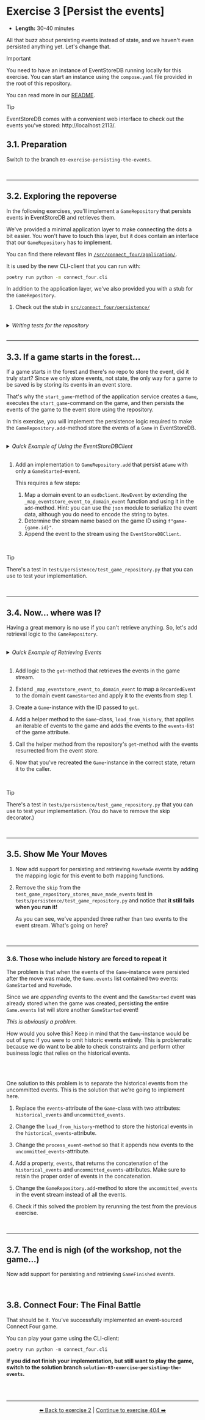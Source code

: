 # Exercise 3 [Persist the events]

- **Length:** 30-40 minutes 

All that buzz about persisting events instead of state, and we haven't even
persisted anything yet. Let's change that.

> [!IMPORTANT]
> You need to have an instance of EventStoreDB running locally for this
> exercise. You can start an instance using the `compose.yaml` file provided in
> the root of this repository.
>   
> You can read more in our [README](/README.md#running-eventstoredb).

> [!TIP]
> EventStoreDB comes with a convenient web interface to check out the events
> you've stored: http://localhost:2113/.


## 3.1. Preparation

Switch to the branch `03-exercise-persisting-the-events`.

<br>

---

## 3.2. Exploring the repoverse

In the following exercises, you'll implement a `GameRepository` that persists
events in EventStoreDB and retrieves them.

We've provided a minimal application layer to make connecting the dots a bit
easier. You won't have to touch this layer, but it does contain an interface
that our `GameRepository` has to implement.

You can find there relevant files in [`/src/connect_four/application/`][application-directory].

It is used by the new CLI-client that you can run with:
```bash
poetry run python -m connect_four.cli
```

In addition to the application layer, we've also provided you with a stub for
the `GameRepository`.

1. Check out the stub in [`src/connect_four/persistence/`][esdb-game-repository]

<br>

<details>
  <summary><i>Writing tests for the repository</i></summary>

> The `GameRepository` expects an instance of the `EventStoreDBClient` to
> interact with EventStoreDB. You can inject an instance of the client like 
> this:
>   
> ```python
> import esdbclient
>   
> from connect_four.persistence import eventstoredb
>  
>   
> def test_game_repository() -> None:
>     client = esdbclient.EventStoreDBClient("esdb://localhost:2113?tls=false")
>     repo = eventstoredb.GameRepository(client=client)
> ```
>   
> One thing to keep in mind is that the running instance of `EventStoreDB` will
> not be cleaned between tests (or between test runs). This is not ideal, but we
> want you to interact with an actual event store.
> 
> As our game streams will use Game IDs in their names, which is a random UUIDs,
> this shouldn't cause too many issues for this tutorial. If you want to write
> integration tests for actual projects, you could consider using a test
> container or an in-memory event store that you restart between tests or test
> runs.
> 
> Alternatively, if this really bothers you, you can [inject][there-is-nothing-difficult-about-this] a test double.
</details>

[there-is-nothing-difficult-about-this]: https://www.youtube.com/clip/Ugkxk8enfYMInruaxQWXb90kVF3J9Jivgs9n

[application-directory]: /src/connect_four/application/
[esdb-game-repository]:  /src/connect_four/persistence/eventstoredb.py

<br>

---

## 3.3. If a game starts in the forest...

If a game starts in the forest and there's no repo to store the event, did it
truly start? Since we only store events, not state, the only way for a game to
be saved is by storing its events in an event store.

That's why the `start_game`-method of the application service creates a `Game`,
executes the `start_game`-command on the game, and then persists the events of
the game to the event store using the repository.

In this exercise, you will implement the persistence logic required to make the
`GameRepository.add`-method store the events of a `Game` in EventStoreDB.

<br>

<details>
  <summary><i>Quick Example of Using the EventStoreDBClient</i></summary>

> Here's an example that appends events to a stream using the `EventStoreDBClient`:
>   
> ```python
> import esdbclient
>   
>   
> # You'll need to translate events to esdbclient events:
> event1 = esdbclient.NewEvent(type='EventType', data=b'{"data":"bytes"}')
>   
> # And a name for the event stream
> stream_name = "some-event-stream-name"
>   
> # Now you can append the NewEvent to the stream
> client = esdbclient.EventStoreDBClient("esdb://localhost:2113?tls=false")
> client.append_to_stream(
>     stream_name=stream_name,
>     current_version=esdbclient.StreamState.ANY,
>     events=[event1]
> )
> ```
>  
</details>

<br>

1. Add an implementation to `GameRepository.add` that persist a`Game` with only
   a `GameStarted`-event.

   This requires a few steps:
   1. Map a domain event to an `esdbclient.NewEvent` by extending the
      `_map_eventstore_event_to_domain_event` function and using it in the
      `add`-method. Hint: you can use the `json` module to serialize the event 
      data, although you do need to encode the string to bytes.
   2. Determine the stream name based on the game ID using `f"game-{game.id}"`.
   3. Append the event to the stream using the `EventStoreDBClient`.

<br>

> [!TIP]
> There's a test in `tests/persistence/test_game_repository.py` that you can use
> to test your implementation.

<br>

---

## 3.4. Now... where was I?

Having a great memory is no use if you can't retrieve anything. So, let's add
retrieval logic to the `GameRepository`.

<br>

<details>
  <summary><i>Quick Example of Retrieving Events</i></summary>

> Retrieving events from a stream is fairly straightforward:
> 
> ```python
> import esdbclient
> 
> client = esdbclient.EventStoreDBClient("esdb://localhost:2113?tls=false")
> recorded_events = client.get_stream("stream-name-here")
> ```
> 
> The `EventStoreDBClient.get_stream`-method will return a `tuple` with `RecordedEvent`-objects. Like
> `NewEvent`-objects, `RecordedEvent`-objects have a `type` and `data` attribute
> that you can use to recreate the domain event you stored.
</details>

<br>

1. Add logic to the `get`-method that retrieves the events in the game stream.

2. Extend `_map_eventstore_event_to_domain_event` to map a `RecordedEvent` 
   to the domain event `GameStarted` and apply it to the events from step 1.

3. Create a `Game`-instance with the ID passed to `get`.

4. Add a helper method to the `Game`-class, `load_from_history`, that applies
   an iterable of events to the game and adds the events to the `events`-list
   of the game attribute.

5. Call the helper method from the repository's `get`-method with the events
   resurrected from the event store.

6. Now that you've recreated the `Game`-instance in the correct state, return
   it to the caller.

<br>

> [!TIP]
> There's a test in `tests/persistence/test_game_repository.py` that you can use
> to test your implementation. (You do have to remove the skip decorator.)

<br>

---

## 3.5. Show Me Your Moves

1. Now add support for persisting and retrieving `MoveMade` events by adding the
   mapping logic for this event to both mapping functions.

2. Remove the `skip` from the `test_game_repository_stores_move_made_events`
   test in `tests/persistence/test_game_repository.py` and notice that **it
   still fails when you run it!**

   As you can see, we've appended three rather than two events to the event
   stream. What's going on here?

<br>

---

### 3.6. Those who include history are forced to repeat it

The problem is that when the events of the `Game`-instance were persisted after
the move was made, the `Game.events` list contained two events: `GameStarted`
and `MoveMade`.

Since we are *appending* events to the event and the `GameStarted` event was
already stored when the game was created, persisting the entire `Game.events`
list will store another `GameStarted` event!

*This is obviously a problem.*

How would you solve this? Keep in mind that the `Game`-instance would be out of
sync if you were to omit historic events entirely. This is problematic because
we do want to be able to check constraints and perform other business logic that
relies on the historical events.

<br><br>

One solution to this problem is to separate the historical events from the
uncommitted events. This is the solution that we're going to implement here.

1. Replace the `events`-attribute of the `Game`-class with two attributes:
   `historical_events` and `uncommitted_events`.

2. Change the `load_from_history`-method to store the historical events in the
   `historical_events`-attribute.

3. Change the `process_event-method` so that it appends new events to the
   `uncommitted_events`-attribute.

4. Add a property, `events`, that returns the concatenation of the
   `historical_events` and `uncommitted_events`-attributes. Make sure to retain
   the proper order of events in the concatenation.

5. Change the `GameRepository.add`-method to store the `uncommitted_events` in
   the event stream instead of all the events.

6. Check if this solved the problem by rerunning the test from the previous
   exercise.

<br>

---

## 3.7. The end is nigh (of the workshop, not the game...)

Now add support for persisting and retrieving `GameFinished` events.

<br>

## 3.8. Connect Four: The Final Battle

That should be it. You've successfully implemented an event-sourced Connect Four
game.

You can play your game using the CLI-client:

```shell
poetry run python -m connect_four.cli
```

**If you did not finish your implementation, but still want to play the game,
switch to the solution branch `solution-03-exercise-persisting-the-events`.**

<br><br>

---

<p align="center">
   <a href="/exercises/exercise-02-play-the-game.md">⬅️ Back to exercise 2</a> | <a href="https://404-exercise-not-found.europython">Continue to exercise 404 ➡️</a>
</p>
